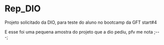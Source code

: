 # Rep_DIO
Projeto solicitado da DIO, para teste do aluno no bootcamp da GFT start#4

E esse foi uma pequena amostra do projeto que a dio pediu, pfv me nota ;---;